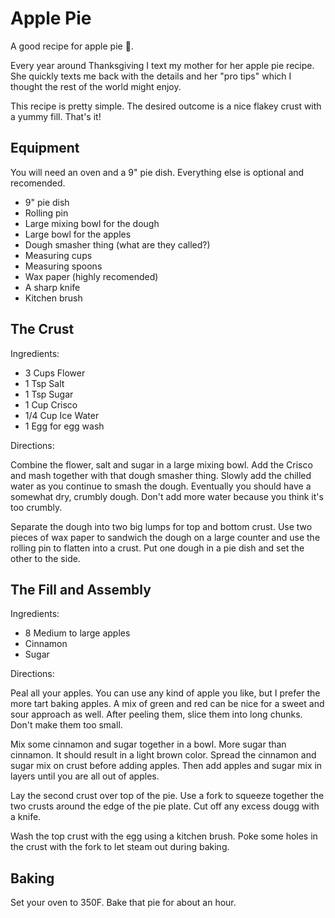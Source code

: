# Apple Pie

A good recipe for apple pie 🥧.

Every year around Thanksgiving I text my mother for her apple pie recipe. She quickly texts me back with the details and her "pro tips" which I thought the rest of the world might enjoy.

This recipe is pretty simple. The desired outcome is a nice flakey crust with a yummy fill. That's it!

## Equipment

You will need an oven and a 9" pie dish. Everything else is optional and recomended.

- 9" pie dish
- Rolling pin
- Large mixing bowl for the dough
- Large bowl for the apples
- Dough smasher thing (what are they called?)
- Measuring cups
- Measuring spoons
- Wax paper (highly recomended)
- A sharp knife
- Kitchen brush

## The Crust

Ingredients:

- 3 Cups Flower
- 1 Tsp Salt
- 1 Tsp Sugar
- 1 Cup Crisco
- 1/4 Cup Ice Water
- 1 Egg for egg wash

Directions:

Combine the flower, salt and sugar in a large mixing bowl. Add the Crisco and mash together with that dough smasher thing. Slowly add the chilled water as you continue to smash the dough. Eventually you should have a somewhat dry, crumbly dough. Don't add more water because you think it's too crumbly.

Separate the dough into two big lumps for top and bottom crust. Use two pieces of wax paper to sandwich the dough on a large counter and use the rolling pin to flatten into a crust. Put one dough in a pie dish and set the other to the side.

## The Fill and Assembly

Ingredients:

- 8 Medium to large apples
- Cinnamon
- Sugar

Directions:

Peal all your apples. You can use any kind of apple you like, but I prefer the more tart baking apples. A mix of green and red can be nice for a sweet and sour approach as well. After peeling them, slice them into long chunks. Don't make them too small.

Mix some cinnamon and sugar together in a bowl. More sugar than cinnamon. It should result in a light brown color. Spread the cinnamon and sugar mix on crust before adding apples. Then add apples and sugar mix in layers until you are all out of apples.

Lay the second crust over top of the pie. Use a fork to squeeze together the two crusts around the edge of the pie plate. Cut off any excess dougg with a knife.

Wash the top crust with the egg using a kitchen brush. Poke some holes in the crust with the fork to let steam out during baking.

## Baking

Set your oven to 350F. Bake that pie for about an hour.
